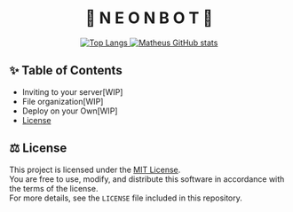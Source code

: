 <h1 align="center"> 🌌 N E O N   B O T 🌙 </h1>


<p align="center">
  <a href="https://forthebadge.com">
    <img src="https://forthebadge.com/images/badges/made-with-typescript.svg" alt="Top Langs" />
  </a>
  <a href="https://forthebadge.com">
    <img src="https://forthebadge.com/images/badges/built-with-love.svg" alt="Matheus GitHub stats" />
  </a>
</p>

## ✨ Table of Contents

- Inviting to your server[WIP]
- File organization[WIP]
- Deploy on your Own[WIP]
- [License](#license)


## ⚖️ License

This project is licensed under the [MIT License](LICENSE).  
You are free to use, modify, and distribute this software in accordance with the terms of the license.  
For more details, see the `LICENSE` file included in this repository.